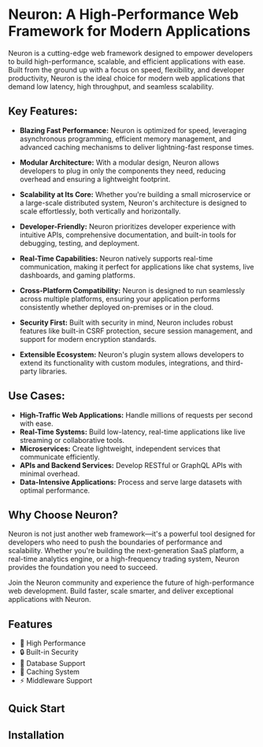 # Neuron: A High-Performance Web Framework for Modern Applications

Neuron is a cutting-edge web framework designed to empower developers to build high-performance, scalable, and efficient applications with ease. Built from the ground up with a focus on speed, flexibility, and developer productivity, Neuron is the ideal choice for modern web applications that demand low latency, high throughput, and seamless scalability.

## Key Features:

- **Blazing Fast Performance:** Neuron is optimized for speed, leveraging asynchronous programming, efficient memory management, and advanced caching mechanisms to deliver lightning-fast response times.

- **Modular Architecture:** With a modular design, Neuron allows developers to plug in only the components they need, reducing overhead and ensuring a lightweight footprint.

- **Scalability at Its Core:** Whether you're building a small microservice or a large-scale distributed system, Neuron's architecture is designed to scale effortlessly, both vertically and horizontally.

- **Developer-Friendly:** Neuron prioritizes developer experience with intuitive APIs, comprehensive documentation, and built-in tools for debugging, testing, and deployment.

- **Real-Time Capabilities:** Neuron natively supports real-time communication, making it perfect for applications like chat systems, live dashboards, and gaming platforms.

- **Cross-Platform Compatibility:** Neuron is designed to run seamlessly across multiple platforms, ensuring your application performs consistently whether deployed on-premises or in the cloud.

- **Security First:** Built with security in mind, Neuron includes robust features like built-in CSRF protection, secure session management, and support for modern encryption standards.

- **Extensible Ecosystem:** Neuron's plugin system allows developers to extend its functionality with custom modules, integrations, and third-party libraries.

## Use Cases:

- **High-Traffic Web Applications:** Handle millions of requests per second with ease.
- **Real-Time Systems:** Build low-latency, real-time applications like live streaming or collaborative tools.
- **Microservices:** Create lightweight, independent services that communicate efficiently.
- **APIs and Backend Services:** Develop RESTful or GraphQL APIs with minimal overhead.
- **Data-Intensive Applications:** Process and serve large datasets with optimal performance.

## Why Choose Neuron?

Neuron is not just another web framework—it's a powerful tool designed for developers who need to push the boundaries of performance and scalability. Whether you're building the next-generation SaaS platform, a real-time analytics engine, or a high-frequency trading system, Neuron provides the foundation you need to succeed.

Join the Neuron community and experience the future of high-performance web development. Build faster, scale smarter, and deliver exceptional applications with Neuron.


## Features

- 🚀 High Performance
- 🔒 Built-in Security
- 💾 Database Support
- 🔄 Caching System
- ⚡ Middleware Support

## Quick Start

## Installation